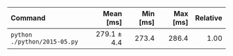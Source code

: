 | Command | Mean [ms] | Min [ms] | Max [ms] | Relative |
|:---|---:|---:|---:|---:|
| `python ./python/2015-05.py` | 279.1 ± 4.4 | 273.4 | 286.4 | 1.00 |
